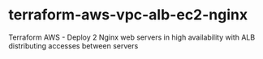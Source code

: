 # terraform-aws-vpc-alb-ec2-nginx
Terraform AWS - Deploy 2 Nginx web servers in high availability with ALB distributing accesses between servers

